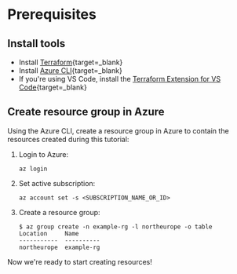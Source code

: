 # Prerequisites

## Install tools

- Install [Terraform](https://developer.hashicorp.com/terraform/downloads){target=_blank}
- Install [Azure CLI](https://learn.microsoft.com/en-us/cli/azure/install-azure-cli){target=_blank}
- If you're using VS Code, install the [Terraform Extension for VS Code](https://marketplace.visualstudio.com/items?itemName=hashicorp.terraform){target=_blank}

## Create resource group in Azure

Using the Azure CLI, create a resource group in Azure to contain the resources created during this tutorial:

1. Login to Azure:

    ```console
    az login
    ```

1. Set active subscription:

    ```console
    az account set -s <SUBSCRIPTION_NAME_OR_ID>
    ```

1. Create a resource group:

    ```console
    $ az group create -n example-rg -l northeurope -o table
    Location     Name
    -----------  ----------
    northeurope  example-rg
    ```

Now we're ready to start creating resources!
